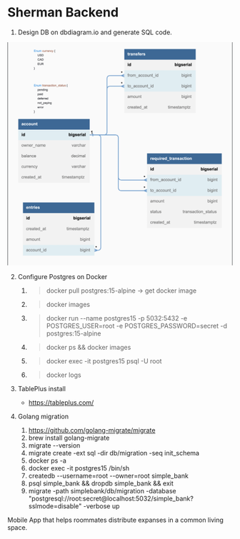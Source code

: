 # Sherman Backend


1. Design DB on dbdiagram.io and generate SQL code.

![alt image](https://github.com/vaishvikmaisuria/Sherman/blob/main/backend/db/Database.png)

2. Configure Postgres on Docker
    1. > docker pull postgres:15-alpine -> get docker image
    2. > docker images
    3. > docker run --name postgres15 -p 5032:5432 -e POSTGRES_USER=root -e POSTGRES_PASSWORD=secret -d postgres:15-alpine
    4. > docker ps && docker images
    5. > docker exec -it postgres15 psql -U root
    6. > docker logs

3. TablePlus install
    - https://tableplus.com/

4. Golang migration
   1. https://github.com/golang-migrate/migrate
   2. brew install golang-migrate
   3. migrate --version
   4. migrate create -ext sql -dir db/migration -seq init_schema
   5. docker ps -a
   6. docker exec -it postgres15 /bin/sh
   7. createdb --username=root --owner=root simple_bank
   8. psql simple_bank && dropdb simple_bank && exit
   9. migrate -path simplebank/db/migration -database "postgresql://root:secret@localhost:5032/simple_bank?sslmode=disable" -verbose up


Mobile App that helps roommates distribute expanses in a common living space.
